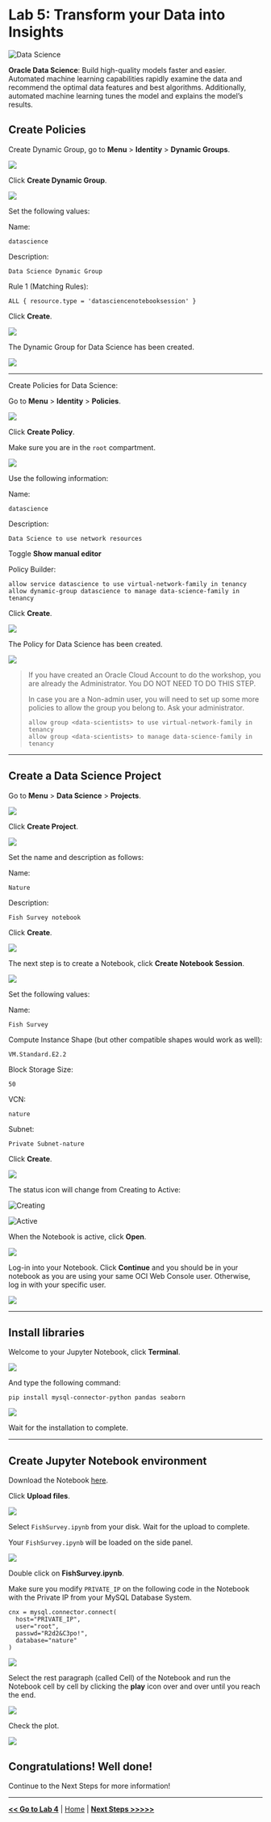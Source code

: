 # Lab 5: Transform your Data into Insights

![Data Science](images/ds_banner.jpg)

**Oracle Data Science**: Build high-quality models faster and easier. Automated machine learning capabilities rapidly examine the data and recommend the optimal data features and best algorithms. Additionally, automated machine learning tunes the model and explains the model’s results.

## Create Policies

Create Dynamic Group, go to **Menu** > **Identity** > **Dynamic Groups**.

![](images/ds_dynamic_group_menu.png)

Click **Create Dynamic Group**.

![](images/ds_dynamic_group_create_button.png)

Set the following values:

Name:
```
datascience
```

Description:
```
Data Science Dynamic Group
```

Rule 1 (Matching Rules):
```
ALL { resource.type = 'datasciencenotebooksession' }
```

Click **Create**.

![](images/ds_dynamic_group_create.png)

The Dynamic Group for Data Science has been created.

![](images/ds_dynamic_group_review.png)

---

Create Policies for Data Science:

Go to **Menu** > **Identity** > **Policies**.

![](images/ds_policies_menu.png)

Click **Create Policy**.

Make sure you are in the `root` compartment.

![](images/ds_policies_create_button.png)

Use the following information:

Name:
```
datascience
```

Description:
```
Data Science to use network resources
```

Toggle **Show manual editor**

Policy Builder:
```
allow service datascience to use virtual-network-family in tenancy
allow dynamic-group datascience to manage data-science-family in tenancy
```

Click **Create**.

![](images/ds_policies_create.png)

The Policy for Data Science has been created.

![](images/ds_policies_create_review.png)

> If you have created an Oracle Cloud Account to do the workshop, you are already the Administrator. You DO NOT NEED TO DO THIS STEP.
> 
> In case you are a Non-admin user, you will need to set up some more policies to allow the group you belong to. Ask your administrator.
> 
> ```
> allow group <data-scientists> to use virtual-network-family in tenancy
> allow group <data-scientists> to manage data-science-family in tenancy
> ```

---

## Create a Data Science Project

Go to **Menu** > **Data Science** > **Projects**.

![](images/ds_menu.png)

Click **Create Project**.

![](images/ds_create_project_button.png)

Set the name and description as follows:

Name: 
```
Nature
```

Description: 
```
Fish Survey notebook
```

Click **Create**.

![](images/ds_create_project.png)

The next step is to create a Notebook, click **Create Notebook Session**.

![](images/ds_create_notebook.png)

Set the following values:

Name: 

```
Fish Survey
````

Compute Instance Shape (but other compatible shapes would work as well): 

```
VM.Standard.E2.2
```

Block Storage Size: 

```
50
````

VCN: 

```
nature
````

Subnet: 

```
Private Subnet-nature
````

Click **Create**.

![](images/ds_create_notebook_create.png)

The status icon will change from Creating to Active:

![Creating](images/datascience-creating.png)

![Active](images/datascience-active.png)

When the Notebook is active, click **Open**.

![](images/ds_create_notebook_open.png)

Log-in into your Notebook. Click **Continue** and you should be in your notebook as you are using your same OCI Web Console user. Otherwise, log in with your specific user.

![](images/ds_notebook_login.png)

---

## Install libraries

Welcome to your Jupyter Notebook, click **Terminal**.

![](images/ds_notebook_terminal.png)


And type the following command:

```
pip install mysql-connector-python pandas seaborn
```

![](images/ds_notebook_terminal_install.png)

Wait for the installation to complete.

---

## Create Jupyter Notebook environment

Download the Notebook [here](https://raw.githubusercontent.com/vmleon/mysql-dataintegrator-datascience-workshop/main/lab5/files/FishSurvey.ipynb).

Click **Upload files**.

![](images/ds_notebook_upload.png)

Select `FishSurvey.ipynb` from your disk. Wait for the upload to complete.

Your `FishSurvey.ipynb` will be loaded on the side panel.

![](images/ds_notebook_fish_notebook.png)

Double click on **FishSurvey.ipynb**.

Make sure you modify `PRIVATE_IP` on the following code in the Notebook with the Private IP from your MySQL Database System.

```
cnx = mysql.connector.connect(
  host="PRIVATE_IP",
  user="root",
  passwd="R2d2&C3po!",
  database="nature"
)
```

![](images/ds_notebook_fish_notebook_run.png)

Select the rest paragraph (called Cell) of the Notebook and run the Notebook cell by cell by clicking the **play** icon over and over until you reach the end.

![](images/ds_notebook_fish_notebook_head.png)

Check the plot.

![](images/ds_notebook_fish_notebook_plot.png)

## Congratulations! Well done!

Continue to the Next Steps for more information!

---

[**<< Go to Lab 4**](../lab4/README.md) | [Home](../README.md) | [**Next Steps >>>>>**](../next/README.md)